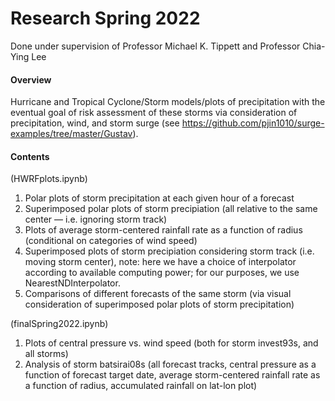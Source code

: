 # Research Spring 2022
Done under supervision of Professor Michael K. Tippett and Professor Chia-Ying Lee

#### Overview
Hurricane and Tropical Cyclone/Storm models/plots of precipitation with the eventual goal of risk assessment of these storms via consideration of precipitation, wind, and storm surge (see https://github.com/pjin1010/surge-examples/tree/master/Gustav).


#### Contents
(HWRFplots.ipynb)
1. Polar plots of storm precipitation at each given hour of a forecast
2. Superimposed polar plots of storm precipiation (all relative to the same center — i.e. ignoring storm track)
3. Plots of average storm-centered rainfall rate as a function of radius (conditional on categories of wind speed)
4. Superimposed plots of storm precipiation considering storm track (i.e. moving storm center), note: here we have a choice of interpolator according to available computing power; for our purposes, we use NearestNDInterpolator.
5. Comparisons of different forecasts of the same storm (via visual consideration of superimposed polar plots of storm precipitation)

(finalSpring2022.ipynb)
1. Plots of central pressure vs. wind speed (both for storm invest93s, and all storms)
2. Analysis of storm batsirai08s (all forecast tracks, central pressure as a function of forecast target date, average storm-centered rainfall rate as a function of radius, accumulated rainfall on lat-lon plot)
